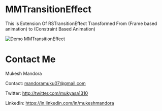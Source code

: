 MMTransitionEffect
==================

This is Extension Of RSTransitionEffect Transformed From (Frame based animation) to (Constraint Based Animation)

![Demo MMTransitionEffect](http://i.imgur.com/VgLIiif.gif)


Contact Me
==========
Mukesh Mandora

Contact: mandoramuku07@gmail.com

Twitter: http://twitter.com/mukyasa1310

LinkedIn: https://in.linkedin.com/in/mukeshmandora
